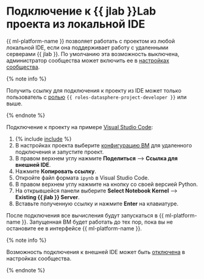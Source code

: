 # Подключение к {{ jlab }}Lab проекта из локальной IDE

{{ ml-platform-name }} позволяет работать с проектом из любой локальной IDE, если она поддерживает работу с удаленными серверами {{ jlab }}. По умолчанию эта возможность выключена, администратор сообщества может включить ее в [настройках сообщества](../community/manage-community-config.md).

{% note info %}

Получить ссылку для подключения к проекту из IDE может только пользователь с [ролью](../../security/index.md#roles-list) `{{ roles-datasphere-project-developer }}` или выше.

{% endnote %}

Подключение к проекту на примере [Visual Studio Code](https://code.visualstudio.com/):

1. {% include [include](../../../_includes/datasphere/ui-find-project.md) %}
1. В настройках проекта выберите [конфигурацию ВМ](../../concepts/configurations.md) для удаленного подключения и запустите проект.
1. В правом верхнем углу нажмите **Поделиться** ⟶ **Ссылка для внешней IDE**.
1. Нажмите **Копировать ссылку**.
1. Откройте файл формата `ipynb` в Visual Studio Code.
1. В правом верхнем углу нажмите на кнопку со своей версией Python.
1. На открывшейся панели выберите **Select Notebook Kernel** ⟶ **Existing {{ jlab }} Server**.
1. Вставьте полученную ссылку и нажмите **Enter** на клавиатуре.

После подключения все вычисления будут запускаться в {{ ml-platform-name }}. Запущенная ВМ будет работать до тех пор, пока вы не остановите ее в интерфейсе {{ ml-platform-name }}.

{% note info %}

Возможность подключения к внешней IDE может быть [отключена](../community/manage-community-config.md) в настройках сообщества.

{% endnote %}